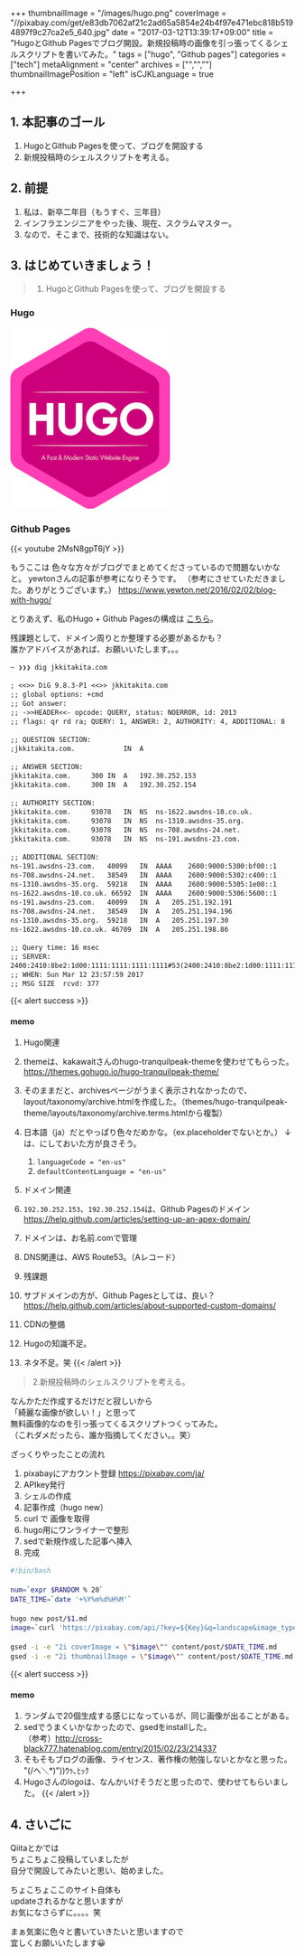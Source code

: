 +++
thumbnailImage = "/images/hugo.png"
coverImage = "//pixabay.com/get/e83db7062af21c2ad65a5854e24b4f97e471ebc818b5194897f9c27ca2e5_640.jpg"
date = "2017-03-12T13:39:17+09:00"
title = "HugoとGithub Pagesでブログ開設。新規投稿時の画像を引っ張ってくるシェルスクリプトを書いてみた。"
tags = ["hugo", "Github pages"]
categories = ["tech"]
metaAlignment = "center"
archives = ["","",""]
thumbnailImagePosition = "left"
isCJKLanguage = true

+++

## 1. 本記事のゴール

1. HugoとGithub Pagesを使って、ブログを開設する
2. 新規投稿時のシェルスクリプトを考える。

## 2. 前提

1. 私は、新卒二年目（もうすぐ、三年目）
2. インフラエンジニアをやった後、現在、スクラムマスター。
3. なので、そこまで、技術的な知識はない。

## 3. はじめていきましょう！

> 1. HugoとGithub Pagesを使って、ブログを開設する

### Hugo

![hugo](/images/hugo.png)

### Github Pages

{{< youtube 2MsN8gpT6jY >}}

もうここは
色々な方々がブログでまとめてくださっているので問題ないかなと。
yewtonさんの記事が参考になりそうです。
（参考にさせていただきました。ありがとうございます。）
https://www.yewton.net/2016/02/02/blog-with-hugo/

とりあえず、私のHugo + Github Pagesの構成は
[こちら](https://github.com/jkkitakita/blog "JK's memo")。

残課題として、ドメイン周りとか整理する必要があるかも？</br>
誰かアドバイスがあれば、お願いいたします。。。

```
~ ❯❯❯ dig jkkitakita.com

; <<>> DiG 9.8.3-P1 <<>> jkkitakita.com
;; global options: +cmd
;; Got answer:
;; ->>HEADER<<- opcode: QUERY, status: NOERROR, id: 2013
;; flags: qr rd ra; QUERY: 1, ANSWER: 2, AUTHORITY: 4, ADDITIONAL: 8

;; QUESTION SECTION:
;jkkitakita.com.			IN	A

;; ANSWER SECTION:
jkkitakita.com.		300	IN	A	192.30.252.153
jkkitakita.com.		300	IN	A	192.30.252.154

;; AUTHORITY SECTION:
jkkitakita.com.		93078	IN	NS	ns-1622.awsdns-10.co.uk.
jkkitakita.com.		93078	IN	NS	ns-1310.awsdns-35.org.
jkkitakita.com.		93078	IN	NS	ns-708.awsdns-24.net.
jkkitakita.com.		93078	IN	NS	ns-191.awsdns-23.com.

;; ADDITIONAL SECTION:
ns-191.awsdns-23.com.	40099	IN	AAAA	2600:9000:5300:bf00::1
ns-708.awsdns-24.net.	38549	IN	AAAA	2600:9000:5302:c400::1
ns-1310.awsdns-35.org.	59218	IN	AAAA	2600:9000:5305:1e00::1
ns-1622.awsdns-10.co.uk. 66592	IN	AAAA	2600:9000:5306:5600::1
ns-191.awsdns-23.com.	40099	IN	A	205.251.192.191
ns-708.awsdns-24.net.	38549	IN	A	205.251.194.196
ns-1310.awsdns-35.org.	59218	IN	A	205.251.197.30
ns-1622.awsdns-10.co.uk. 46709	IN	A	205.251.198.86

;; Query time: 16 msec
;; SERVER: 2400:2410:8be2:1d00:1111:1111:1111:1111#53(2400:2410:8be2:1d00:1111:1111:1111:1111)
;; WHEN: Sun Mar 12 23:57:59 2017
;; MSG SIZE  rcvd: 377
```

{{< alert success >}}
#### memo

1. Hugo関連
  1. themeは、kakawaitさんのhugo-tranquilpeak-themeを使わせてもらった。
  https://themes.gohugo.io/hugo-tranquilpeak-theme/
  1. そのままだと、archivesページがうまく表示されなかったので、layout/taxonomy/archive.htmlを作成した。（themes/hugo-tranquilpeak-theme/layouts/taxonomy/archive.terms.htmlから複製）
  1. 日本語（ja）だとやっぱり色々だめかな。（ex.placeholderでないとか。）
  ↓は、にしておいた方が良さそう。
      1. `languageCode = "en-us"`
      1. `defaultContentLanguage = "en-us"`
1. ドメイン関連
  1. `192.30.252.153`、`192.30.252.154`は、Github Pagesのドメイン
  https://help.github.com/articles/setting-up-an-apex-domain/
  2. ドメインは、お名前.comで管理
  3. DNS関連は、AWS Route53。（Aレコード）

3. 残課題
  1. サブドメインの方が、Github Pagesとしては、良い？
  https://help.github.com/articles/about-supported-custom-domains/
  2. CDNの整備
  3. Hugoの知識不足。
  4. ネタ不足。笑
{{< /alert >}}

>2.新規投稿時のシェルスクリプトを考える。

なんかただ作成するだけだと寂しいから</br>
「綺麗な画像が欲しい！」と思って</br>
無料画像的なのを引っ張ってくるスクリプトつくってみた。</br>
（これダメだったら、誰か指摘してください。。笑）</br>

ざっくりやったことの流れ

1. pixabayにアカウント登録
https://pixabay.com/ja/
2. APIkey発行
3. シェルの作成
  4. 記事作成（hugo new）
  5. curl で 画像を取得
  6. hugo用にワンライナーで整形
  7. sedで新規作成した記事へ挿入
8. 完成


```post.sh
#!bin/bash

num=`expr $RANDOM % 20`
DATE_TIME=`date '+%Y%m%d%H%M'`

hugo new post/$1.md
image=`curl 'https://pixabay.com/api/?key=${Key}&q=landscape&image_type=photo&pretty=true' | jq -r '.hits['$num'].webformatURL' | cut -c7-`

gsed -i -e "2i coverImage = \"$image\"" content/post/$DATE_TIME.md
gsed -i -e "2i thumbnailImage = \"$image\"" content/post/$DATE_TIME.md
```


{{< alert success >}}
#### memo

1. ランダムで20個生成する感じになっているが、同じ画像が出ることがある。
2. sedでうまくいかなかったので、gsedをinstallした。</br>
（参考）http://cross-black777.hatenablog.com/entry/2015/02/23/214337
3. そもそもブログの画像、ライセンス、著作権の勉強しないとかなと思った。</br>
"(/へ＼*)"))ｳｩ､ﾋｯｸ
4. Hugoさんのlogoは、なんかいけそうだと思ったので、使わせてもらいました。
{{< /alert >}}


## 4. さいごに

Qiitaとかでは</br>
ちょこちょこ投稿していましたが</br>
自分で開設してみたいと思い、始めました。</br>

ちょこちょここのサイト自体も</br>
updateされるかなと思いますが</br>
お気になさらずに。。。。笑

まぁ気楽に色々と書いていきたいと思いますので</br>
宜しくお願いいたします😀
